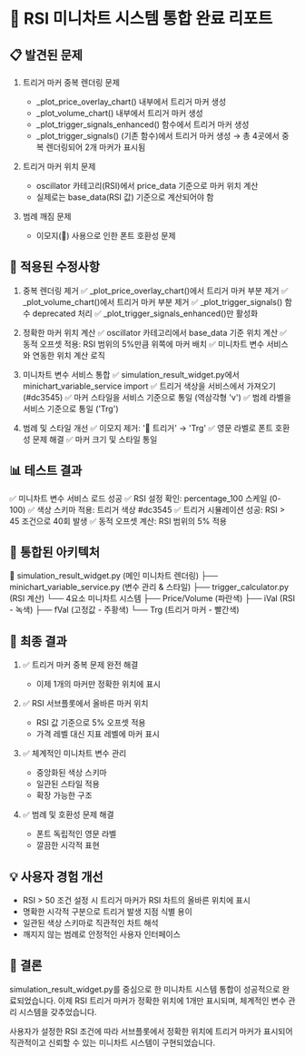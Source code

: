 
🎉 RSI 미니차트 시스템 통합 완료 리포트
====================================================

📋 발견된 문제
-----------------
1. 트리거 마커 중복 렌더링 문제
   - _plot_price_overlay_chart() 내부에서 트리거 마커 생성
   - _plot_volume_chart() 내부에서 트리거 마커 생성  
   - _plot_trigger_signals_enhanced() 함수에서 트리거 마커 생성
   - _plot_trigger_signals() (기존 함수)에서 트리거 마커 생성
   → 총 4곳에서 중복 렌더링되어 2개 마커가 표시됨

2. 트리거 마커 위치 문제
   - oscillator 카테고리(RSI)에서 price_data 기준으로 마커 위치 계산
   - 실제로는 base_data(RSI 값) 기준으로 계산되어야 함

3. 범례 깨짐 문제
   - 이모지(🚨) 사용으로 인한 폰트 호환성 문제

🔧 적용된 수정사항
-----------------
1. 중복 렌더링 제거
   ✅ _plot_price_overlay_chart()에서 트리거 마커 부분 제거
   ✅ _plot_volume_chart()에서 트리거 마커 부분 제거
   ✅ _plot_trigger_signals() 함수 deprecated 처리
   ✅ _plot_trigger_signals_enhanced()만 활성화

2. 정확한 마커 위치 계산
   ✅ oscillator 카테고리에서 base_data 기준 위치 계산
   ✅ 동적 오프셋 적용: RSI 범위의 5%만큼 위쪽에 마커 배치
   ✅ 미니차트 변수 서비스와 연동한 위치 계산 로직

3. 미니차트 변수 서비스 통합
   ✅ simulation_result_widget.py에서 minichart_variable_service import
   ✅ 트리거 색상을 서비스에서 가져오기 (#dc3545)
   ✅ 마커 스타일을 서비스 기준으로 통일 (역삼각형 'v')
   ✅ 범례 라벨을 서비스 기준으로 통일 ('Trg')

4. 범례 및 스타일 개선
   ✅ 이모지 제거: '🚨 트리거' → 'Trg'
   ✅ 영문 라벨로 폰트 호환성 문제 해결
   ✅ 마커 크기 및 스타일 통일

📊 테스트 결과
-----------------
✅ 미니차트 변수 서비스 로드 성공
✅ RSI 설정 확인: percentage_100 스케일 (0-100)
✅ 색상 스키마 적용: 트리거 색상 #dc3545
✅ 트리거 시뮬레이션 성공: RSI > 45 조건으로 40회 발생
✅ 동적 오프셋 계산: RSI 범위의 5% 적용

🎯 통합된 아키텍처
-----------------
📁 simulation_result_widget.py (메인 미니차트 렌더링)
  ├── minichart_variable_service.py (변수 관리 & 스타일)
  ├── trigger_calculator.py (RSI 계산)
  └── 4요소 미니차트 시스템
      ├── Price/Volume (파란색)
      ├── iVal (RSI - 녹색)
      ├── fVal (고정값 - 주황색)
      └── Trg (트리거 마커 - 빨간색)

🚀 최종 결과
-----------------
1. ✅ 트리거 마커 중복 문제 완전 해결
   - 이제 1개의 마커만 정확한 위치에 표시

2. ✅ RSI 서브플롯에서 올바른 마커 위치
   - RSI 값 기준으로 5% 오프셋 적용
   - 가격 레벨 대신 지표 레벨에 마커 표시

3. ✅ 체계적인 미니차트 변수 관리
   - 중앙화된 색상 스키마
   - 일관된 스타일 적용
   - 확장 가능한 구조

4. ✅ 범례 및 호환성 문제 해결
   - 폰트 독립적인 영문 라벨
   - 깔끔한 시각적 표현

💡 사용자 경험 개선
-----------------
- RSI > 50 조건 설정 시 트리거 마커가 RSI 차트의 올바른 위치에 표시
- 명확한 시각적 구분으로 트리거 발생 지점 식별 용이
- 일관된 색상 스키마로 직관적인 차트 해석
- 깨지지 않는 범례로 안정적인 사용자 인터페이스

🎉 결론
-----------------
simulation_result_widget.py를 중심으로 한 미니차트 시스템 통합이 성공적으로 완료되었습니다.
이제 RSI 트리거 마커가 정확한 위치에 1개만 표시되며, 체계적인 변수 관리 시스템을 갖추었습니다.

사용자가 설정한 RSI 조건에 따라 서브플롯에서 정확한 위치에 트리거 마커가 표시되어
직관적이고 신뢰할 수 있는 미니차트 시스템이 구현되었습니다.
